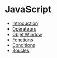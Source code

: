 # JavaScript

- [Introduction](js.md)
- [Opérateurs]()
- [Objet Window]()
- [Fonctions]()
- [Conditions]()
- [Boucles]()
